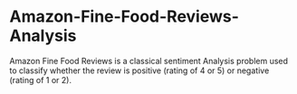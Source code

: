 # Amazon-Fine-Food-Reviews-Analysis
Amazon Fine Food Reviews is a classical sentiment Analysis problem used to classify whether the review is positive (rating of 4 or 5) or negative (rating of 1 or 2).
